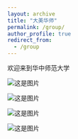 ```yaml
---
layout: archive
title: "大美华师"
permalink: /group/
author_profile: true
redirect_from:
  - /group
---
```

欢迎来到华中师范大学

![这是图片](https://itachjw.github.io/images/ccnu4.jpg "CCNU")

![这是图片](https://itachjw.github.io/images/ccnu1.jpg "CCNU")

![这是图片](https://itachjw.github.io/images/ccnu2.png "CCNU")

![这是图片](https://itachjw.github.io/images/ccnu3.jpg "CCNU")
